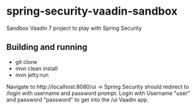 spring-security-vaadin-sandbox
==============================

Sandbox Vaadin 7 project to play with Spring Security


## Building and running

* git clone <url of the Gantt repository>
* mvn clean install
* mvn jetty:run

Navigate to http://localhost:8080/ui -> Spring Security should redirect to /login with username and password prompt. 
Login with Username "user" and password "password" to get into the /ui Vaadin app.
